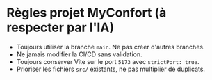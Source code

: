 # Règles projet MyConfort (à respecter par l'IA)
- Toujours utiliser la branche `main`. Ne pas créer d'autres branches.
- Ne jamais modifier la CI/CD sans validation.
- Toujours conserver Vite sur le port `5173` avec `strictPort: true`.
- Prioriser les fichiers `src/` existants, ne pas multiplier de duplicats.
